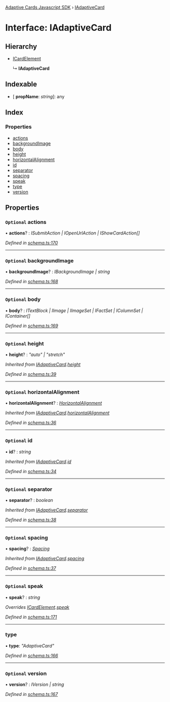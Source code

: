 [Adaptive Cards Javascript SDK](../README.md) › [IAdaptiveCard](iadaptivecard.md)

# Interface: IAdaptiveCard

## Hierarchy

* [ICardElement](icardelement.md)

  ↳ **IAdaptiveCard**

## Indexable

* \[ **propName**: *string*\]: any

## Index

### Properties

* [actions](iadaptivecard.md#optional-actions)
* [backgroundImage](iadaptivecard.md#optional-backgroundimage)
* [body](iadaptivecard.md#optional-body)
* [height](iadaptivecard.md#optional-height)
* [horizontalAlignment](iadaptivecard.md#optional-horizontalalignment)
* [id](iadaptivecard.md#optional-id)
* [separator](iadaptivecard.md#optional-separator)
* [spacing](iadaptivecard.md#optional-spacing)
* [speak](iadaptivecard.md#optional-speak)
* [type](iadaptivecard.md#type)
* [version](iadaptivecard.md#optional-version)

## Properties

### `Optional` actions

• **actions**? : *ISubmitAction | IOpenUrlAction | IShowCardAction[]*

*Defined in [schema.ts:170](https://github.com/microsoft/AdaptiveCards/blob/a61c5fd56/source/nodejs/adaptivecards/src/schema.ts#L170)*

___

### `Optional` backgroundImage

• **backgroundImage**? : *IBackgroundImage | string*

*Defined in [schema.ts:168](https://github.com/microsoft/AdaptiveCards/blob/a61c5fd56/source/nodejs/adaptivecards/src/schema.ts#L168)*

___

### `Optional` body

• **body**? : *ITextBlock | IImage | IImageSet | IFactSet | IColumnSet | IContainer[]*

*Defined in [schema.ts:169](https://github.com/microsoft/AdaptiveCards/blob/a61c5fd56/source/nodejs/adaptivecards/src/schema.ts#L169)*

___

### `Optional` height

• **height**? : *"auto" | "stretch"*

*Inherited from [IAdaptiveCard](iadaptivecard.md).[height](iadaptivecard.md#optional-height)*

*Defined in [schema.ts:39](https://github.com/microsoft/AdaptiveCards/blob/a61c5fd56/source/nodejs/adaptivecards/src/schema.ts#L39)*

___

### `Optional` horizontalAlignment

• **horizontalAlignment**? : *[HorizontalAlignment](../enums/horizontalalignment.md)*

*Inherited from [IAdaptiveCard](iadaptivecard.md).[horizontalAlignment](iadaptivecard.md#optional-horizontalalignment)*

*Defined in [schema.ts:36](https://github.com/microsoft/AdaptiveCards/blob/a61c5fd56/source/nodejs/adaptivecards/src/schema.ts#L36)*

___

### `Optional` id

• **id**? : *string*

*Inherited from [IAdaptiveCard](iadaptivecard.md).[id](iadaptivecard.md#optional-id)*

*Defined in [schema.ts:34](https://github.com/microsoft/AdaptiveCards/blob/a61c5fd56/source/nodejs/adaptivecards/src/schema.ts#L34)*

___

### `Optional` separator

• **separator**? : *boolean*

*Inherited from [IAdaptiveCard](iadaptivecard.md).[separator](iadaptivecard.md#optional-separator)*

*Defined in [schema.ts:38](https://github.com/microsoft/AdaptiveCards/blob/a61c5fd56/source/nodejs/adaptivecards/src/schema.ts#L38)*

___

### `Optional` spacing

• **spacing**? : *[Spacing](../enums/spacing.md)*

*Inherited from [IAdaptiveCard](iadaptivecard.md).[spacing](iadaptivecard.md#optional-spacing)*

*Defined in [schema.ts:37](https://github.com/microsoft/AdaptiveCards/blob/a61c5fd56/source/nodejs/adaptivecards/src/schema.ts#L37)*

___

### `Optional` speak

• **speak**? : *string*

*Overrides [ICardElement](icardelement.md).[speak](icardelement.md#optional-speak)*

*Defined in [schema.ts:171](https://github.com/microsoft/AdaptiveCards/blob/a61c5fd56/source/nodejs/adaptivecards/src/schema.ts#L171)*

___

###  type

• **type**: *"AdaptiveCard"*

*Defined in [schema.ts:166](https://github.com/microsoft/AdaptiveCards/blob/a61c5fd56/source/nodejs/adaptivecards/src/schema.ts#L166)*

___

### `Optional` version

• **version**? : *IVersion | string*

*Defined in [schema.ts:167](https://github.com/microsoft/AdaptiveCards/blob/a61c5fd56/source/nodejs/adaptivecards/src/schema.ts#L167)*
